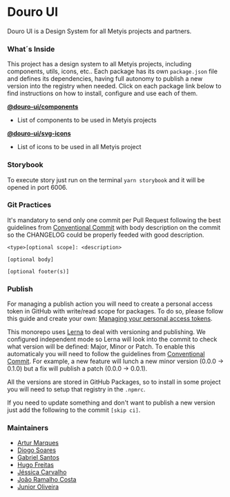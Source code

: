 # Douro UI

Douro UI is a Design System for all Metyis projects and partners.

### What´s Inside

This project has a design system to all Metyis projects, including components, utils, icons, etc..
Each package has its own `package.json` file and defines its dependencies, having full autonomy to publish a new version into the registry when needed. Click on each package link below to find instructions on how to install, configure and use each of them.

[**@douro-ui/components**](packages/components)

- List of components to be used in Metyis projects

[**@douro-ui/svg-icons**](packages/svg-icons)

- List of icons to be used in all Metyis project

### Storybook

To execute story just run on the terminal `yarn storybook` and it will be opened in port 6006.

### Git Practices

It's mandatory to send only one commit per Pull Request following the best guidelines from [Conventional Commit](https://www.conventionalcommits.org/en/v1.0.0/) with body description on the commit so the CHANGELOG could be properly feeded with good description.

```
<type>[optional scope]: <description>

[optional body]

[optional footer(s)]
```

### Publish

For managing a publish action you will need to create a personal access token in GitHub with write/read scope for packages.
To do so, please follow this guide and create your own: [Managing your personal access tokens](https://docs.github.com/en/authentication/keeping-your-account-and-data-secure/managing-your-personal-access-tokens).

This monorepo uses [Lerna](https://lerna.js.org/) to deal with versioning and publishing.
We configured independent mode so Lerna will look into the commit to check what version will be defined: Major, Minor or Patch.
To enable this automaticaly you will need to follow the guidelines from [Conventional Commit](https://www.conventionalcommits.org/en/v1.0.0/). For example, a new feature will lunch a new minor version (0.0.0 -> 0.1.0) but a fix will publish a patch (0.0.0 -> 0.0.1).

All the versions are stored in GitHub Packages, so to install in some project you will need to setup that registry in the `.npmrc`.

If you need to update something and don't want to publish a new version just add the following to the commit `[skip ci]`.

### Maintainers

- [Artur Marques](https://github.com/Arthurmqz)
- [Diogo Soares](https://github.com/vzdiogo)
- [Gabriel Santos](https://github.com/GabrielSt)
- [Hugo Freitas](https://github.com/HugoFreitasGIT)
- [Jéssica Carvalho](https://github.com/jessywork)
- [João Ramalho Costa](https://github.com/joaoprcosta)
- [Junior Oliveira](https://github.com/JuniorDiasOliveira)
